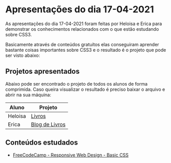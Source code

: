 # Apresentações do dia 17-04-2021

As apresentações do dia 17-04-2021 foram feitas por Heloisa e Erica para demonstrar os conhecimentos relacionados com o que estão estudando sobre CSS3.

Basicamente através de conteúdos gratuítos elas conseguiram aprender bastante coisas importantes sobre CSS3 e o resultado é o projeto que pode ser visto abaixo:

## Projetos apresentados

Abaixo pode ser encontrado o projeto de todos os alunos de forma comprimida. Caso queira visualizar o resultado é preciso baixar o arquivo e abrir na sua máquina:

| Aluno   | Projeto |
| ------- | ------- |
| Heloisa | [Livros][heloisa]       |
| Erica   | [Blog de Livros][erica] |

## Conteúdos estudados

* [FreeCodeCamp - Responsive Web Design - Basic CSS](https://www.freecodecamp.org/learn/responsive-web-design/#basic-css)

[//]: # (These are reference links used in the body of this note and get stripped out when the markdown processor does its job. There is no need to format nicely because it shouldn't be seen.)

[heloisa]: <heloisa>
[erica]: <erica>
